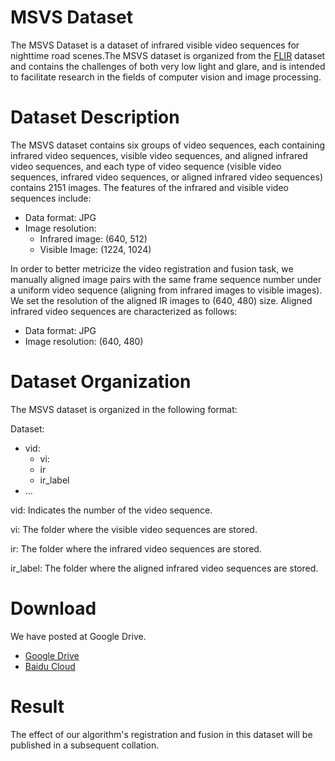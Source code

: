 # MSVS Dataset 
The MSVS Dataset is a dataset of infrared visible video sequences for nighttime road scenes.The MSVS dataset is organized from the [FLIR](https://www.flir.com/oem/adas/adas-dataset-form/) dataset and contains the challenges of both very low light and glare, and is intended to facilitate research in the fields of computer vision and image processing.

# Dataset Description
The MSVS dataset contains six groups of video sequences, each containing infrared video sequences, visible video sequences, and aligned infrared video sequences, and each type of video sequence (visible video sequences, infrared video sequences, or aligned infrared video sequences) contains 2151 images. The features of the infrared and visible video sequences include:
 + Data format: JPG
 + Image resolution:
   + Infrared image: (640, 512)
   + Visible Image: (1224, 1024)
     
In order to better metricize the video registration and fusion task, we manually aligned image pairs with the same frame sequence number under a uniform video sequence (aligning from infrared images to visible images). We set the resolution of the aligned IR images to (640, 480) size. Aligned infrared video sequences are characterized as follows:
 + Data format: JPG
 + Image resolution: (640, 480)
   
# Dataset Organization 
The MSVS dataset is organized in the following format:

Dataset:
  + vid:
    + vi:
    + ir
    + ir_label
  +  ...

vid: Indicates the number of the video sequence.

vi: The folder where the visible video sequences are stored.

ir: The folder where the infrared video sequences are stored.

ir_label: The folder where the aligned infrared video sequences are stored.

# Download
We have posted at Google Drive.
+ [Google Drive](https://drive.google.com/drive/folders/1wJDRmsSmdtfOV5CsfhyfXFsR__nYilcl)
+ [Baidu Cloud](https://pan.baidu.com/s/1hQOMRwfEbBV8WLELzhsFJQ?pwd=ms2l)

# Result
The effect of our algorithm's registration and fusion in this dataset will be published in a subsequent collation.

